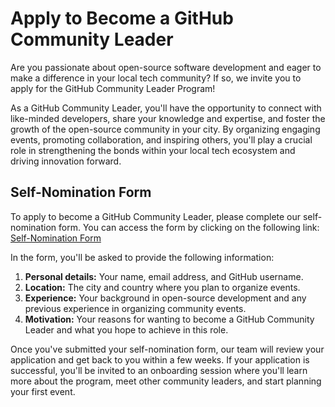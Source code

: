 # Apply to Become a GitHub Community Leader

Are you passionate about open-source software development and eager to make a difference in your local tech community? If so, we invite you to apply for the GitHub Community Leader Program!

As a GitHub Community Leader, you'll have the opportunity to connect with like-minded developers, share your knowledge and expertise, and foster the growth of the open-source community in your city. By organizing engaging events, promoting collaboration, and inspiring others, you'll play a crucial role in strengthening the bonds within your local tech ecosystem and driving innovation forward.

## Self-Nomination Form

To apply to become a GitHub Community Leader, please complete our self-nomination form. You can access the form by clicking on the following link:
[Self-Nomination Form](https://docs.google.com/forms/d/e/1FAIpQLScDFfPzAhhodFyt4aJy7j_umMc6ifjribc-hw4r-EuzNtZf8w/viewform)

In the form, you'll be asked to provide the following information:

1. **Personal details:** Your name, email address, and GitHub username.
2. **Location:** The city and country where you plan to organize events.
3. **Experience:** Your background in open-source development and any previous experience in organizing community events.
4. **Motivation:** Your reasons for wanting to become a GitHub Community Leader and what you hope to achieve in this role.

Once you've submitted your self-nomination form, our team will review your application and get back to you within a few weeks. If your application is successful, you'll be invited to an onboarding session where you'll learn more about the program, meet other community leaders, and start planning your first event.


